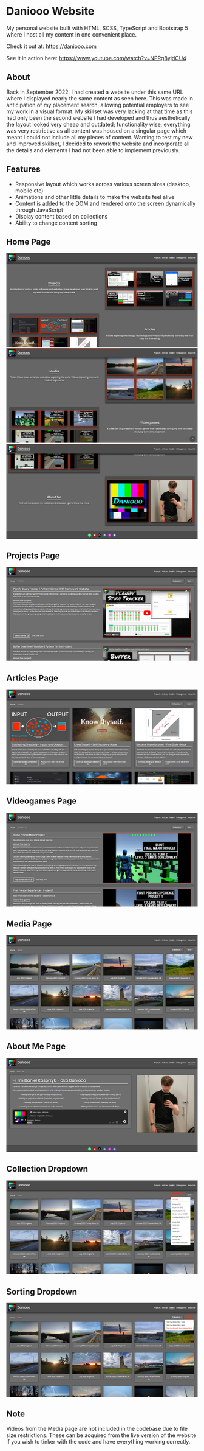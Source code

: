 # Daniooo Website
My personal website built with HTML, SCSS, TypeScript and Bootstrap 5 where I host all my content in one convenient place.

Check it out at: https://daniooo.com

See it in action here: https://www.youtube.com/watch?v=NPRg8yjdCU4

## About
Back in September 2022, I had created a website under this same URL where I displayed nearly the same content as seen here. This was made in anticipation of my placement search, allowing potential employers to see my work in a visual format. My skillset was very lacking at that time as this had only been the second website I had developed and thus aesthetically the layout looked very cheap and outdated; functionality wise, everything was very restrictive as all content was housed on a singular page which meant I could not include all my pieces of content. Wanting to test my new and improved skillset, I decided to rework the website and incorporate all the details and elements I had not been able to implement previously.


## Features
- Responsive layout which works across various screen sizes (desktop, mobile etc)
- Animations and other little details to make the website feel alive
- Content is added to the DOM and rendered onto the screen dynamically through JavaScript
- Display content based on collections
- Ability to change content sorting


## Home Page
![Home1](/Imgs/Home1.png)
![Home2](/Imgs/Home2.png)
![Home3](/Imgs/Home3.png)

## Projects Page
![Projects](/Imgs/Projects.png)

## Articles Page
![Articles](/Imgs/Articles.png)

## Videogames Page
![Videogames](/Imgs/Videogames.png)

## Media Page
![Media](/Imgs/Media.png)

## About Me Page
![AboutMe](/Imgs/AboutMe.png)

## Collection Dropdown
![CollectionDropdown](/Imgs/CollectionDropdown.png)

## Sorting Dropdown
![SortingDropdown](/Imgs/SortDropdown.png)


## Note
Videos from the Media page are not included in the codebase due to file size restrictions. These can be acquired from the live version of the website if you wish to tinker with the code and have everything working correctly.
